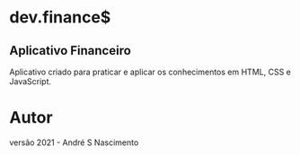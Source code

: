 <h1>dev.finance$</h1>

<h2>Aplicativo Financeiro</h2>

<div>
Aplicativo criado para praticar e aplicar os conhecimentos em HTML, CSS e JavaScript.
</div>

# Autor
versão 2021 - André S Nascimento